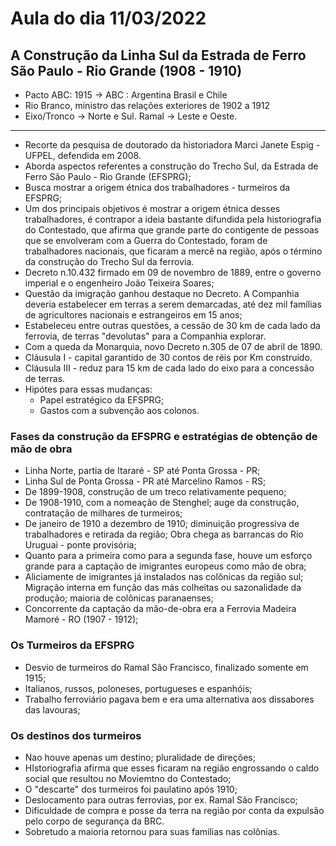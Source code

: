 # Aula do dia 11/03/2022

## A Construção da Linha Sul da Estrada de Ferro São Paulo - Rio Grande (1908 - 1910)

- Pacto ABC: 1915 -> ABC : Argentina Brasil e Chile
- Rio Branco, ministro das relações exteriores de 1902 a 1912
- Eixo/Tronco -> Norte e Sul. Ramal -> Leste e Oeste.

---

- Recorte da pesquisa de doutorado da historiadora Marci Janete Espig - UFPEL, defendida em 2008.
- Aborda aspectos referentes a construção do Trecho Sul, da Estrada de Ferro São Paulo - Rio Grande (EFSPRG);
- Busca mostrar a origem étnica dos trabalhadores - turmeiros da EFSPRG;
- Um dos principais objetivos é mostrar a origem étnica desses trabalhadores, é contrapor a ideia bastante difundida pela historiografia do Contestado, que afirma que grande parte do contigente de pessoas que se envolveram com a Guerra do Contestado, foram de trabalhadores nacionais, que ficaram a mercê na região, após o término da construção do Trecho Sul da ferrovia.
- Decreto n.10.432 firmado em 09 de novembro de 1889, entre o governo imperial e o engenheiro João Teixeira Soares;
- Questão da imigração ganhou destaque no Decreto. A Companhia deveria estabelecer em terras a serem demarcadas, até dez mil famílias de agricultores nacionais e estrangeiros em 15 anos;
- Estabeleceu entre outras questões, a cessão de 30 km de cada lado da ferrovia, de terras "devolutas" para a Companhia explorar.
- Com a queda da Monarquia, novo Decreto n.305 de 07 de abril de 1890.
- Cláusula I - capital garantido de 30 contos de réis por Km construído.
- Cláusula III - reduz para 15 km de cada lado do eixo para a concessão de terras.
- Hipótes para essas mudanças:
  - Papel estratégico da EFSPRG;
  - Gastos com a subvenção aos colonos.

### Fases da construção da EFSPRG e estratégias de obtenção de mão de obra

- Linha Norte, partia de Itararé - SP até Ponta Grossa - PR;
- Linha Sul de Ponta Grossa - PR até Marcelino Ramos - RS;
- De 1899-1908, construção de um treco relativamente pequeno;
- De 1908-1910, com a nomeação de Stenghel; auge da construção, contratação de milhares de turmeiros;
- De janeiro de 1910 a dezembro de 1910; diminuição progressiva de trabalhadores e retirada da região; Obra chega as barrancas do Rio Uruguai - ponte provisória;
- Quanto para a primeira como para a segunda fase, houve um esforço grande para a captação de imigrantes europeus como mão de obra;
- Aliciamente de imigrantes já instalados nas colônicas da região sul;
Migração interna em função das más colheitas ou sazonalidade da produção; maioria de colônicas paranaenses;
- Concorrente da captação da mão-de-obra era a Ferrovia Madeira Mamoré - RO (1907 - 1912);

### Os Turmeiros da EFSPRG

- Desvio de turmeiros do Ramal São Francisco, finalizado somente em 1915;
- Italianos, russos, poloneses, portugueses e espanhóis;
- Trabalho ferroviário pagava bem e era uma alternativa aos dissabores das lavouras;

### Os destinos dos turmeiros

- Nao houve apenas um destino; pluralidade de direções;
- HIstoriografia afirma que esses ficaram na região engrossando o caldo social que resultou no Moviemtno do Contestado;
- O "descarte" dos turmeiros foi paulatino após 1910;
- Deslocamento para outras ferrovias, por ex. Ramal São Francisco;
- Dificuldade de compra e posse da terra na região por conta da expulsão pelo corpo de segurança da BRC.
- Sobretudo a maioria retornou para suas famílias nas colônias.

